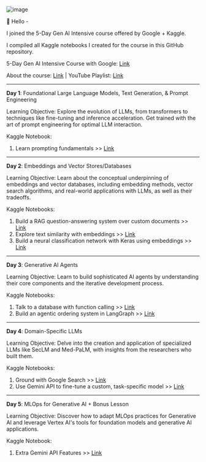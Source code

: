 ![image](https://github.com/user-attachments/assets/6bbbc492-345f-4627-9c4e-93ae4268c76f)

👋 Hello - 

I joined the 5-Day Gen AI Intensive course offered by Google + Kaggle. 

I compiled all Kaggle notebooks I created for the course in this GitHub repository.

5-Day Gen AI Intensive Course with Google: [Link](https://www.kaggle.com/learn-guide/5-day-genai#GenAI)

About the course: [Link](https://rsvp.withgoogle.com/events/google-generative-ai-intensive) | YouTube Playlist: [Link](https://www.youtube.com/playlist?list=PLqFaTIg4myu-b1PlxitQdY0UYIbys-2es)

-----

**Day 1**: Foundational Large Language Models, Text Generation, & Prompt Engineering

Learning Objective:
Explore the evolution of LLMs, from transformers to techniques like fine-tuning and inference acceleration. Get trained with the art of prompt engineering for optimal LLM interaction.

Kaggle Notebook:
1. Learn prompting fundamentals >> [Link](https://www.kaggle.com/code/juliasuzuki/day-1-llm-prompt-engineering) 

-----

**Day 2**: Embeddings and Vector Stores/Databases 

Learning Objective:
Learn about the conceptual underpinning of embeddings and vector databases, including embedding methods, vector search algorithms, and real-world applications with LLMs, as well as their tradeoffs.

Kaggle Notebooks:
1. Build a RAG question-answering system over custom documents >> [Link](https://www.kaggle.com/code/juliasuzuki/day-2-document-q-a-with-rag?scriptVersionId=208487745)
2. Explore text similarity with embeddings >> [Link](https://www.kaggle.com/code/juliasuzuki/day-2-embeddings-and-similarity-scores)
3. Build a neural classification network with Keras using embeddings >> [Link](https://www.kaggle.com/code/juliasuzuki/day-2-classifying-embeddings-with-keras)

-----

**Day 3**: Generative AI Agents  

Learning Objective:
Learn to build sophisticated AI agents by understanding their core components and the iterative development process.

Kaggle Notebooks:
1. Talk to a database with function calling >> [Link](https://www.kaggle.com/code/juliasuzuki/day-3-function-calling-with-the-gemini-api#Try-it!)
2. Build an agentic ordering system in LangGraph >> [Link](https://www.kaggle.com/code/juliasuzuki/day-3-building-an-agent-with-langgraph?scriptVersionId=208901539)

-----

**Day 4**: Domain-Specific LLMs 

Learning Objective:
Delve into the creation and application of specialized LLMs like SecLM and Med-PaLM, with insights from the researchers who built them.

Kaggle Notebooks:
1. Ground with Google Search >> [Link](https://www.kaggle.com/code/juliasuzuki/day-4-google-search-grounding?scriptVersionId=209213838)
2. Use Gemini API to fine-tune a custom, task-specific model >> [Link](https://www.kaggle.com/code/juliasuzuki/day-4-fine-tuning-a-custom-model?scriptVersionId=209221544)

-----

**Day 5**: MLOps for Generative AI + Bonus Lesson 

Learning Objective:
Discover how to adapt MLOps practices for Generative AI and leverage Vertex AI's tools for foundation models and generative AI applications.

Kaggle Notebook:
1. Extra Gemini API Features >> [Link](https://www.kaggle.com/code/juliasuzuki/bonus-day-extra-gemini-api-features?scriptVersionId=209226299)
